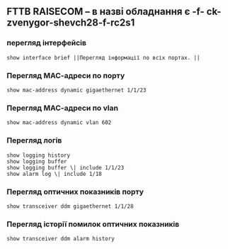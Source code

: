 ## FTTB RAISECOM – в назві обладнання є -f-  ck-zvenygor-shevch28-f-rc2s1 </summary>

### перегляд інтерфейсів
    show interface brief ||Перегляд інформації по всіх портах. ||
### Перегляд МАС-адреси по порту
    show mac-address dynamic gigaethernet 1/1/23
### Перегляд МАС-адреси по vlan
    show mac-address dynamic vlan 602
### Перегляд логів
    show logging history 
    show logging buffer 
    show logging buffer \| include 1/1/23 
    show alarm log \| include 1/18 
### Перегляд оптичних показників порту
    show transceiver ddm gigaethernet 1/1/28 
### Перегляд історії помилок оптичних показників
    show transceiver ddm alarm history 
